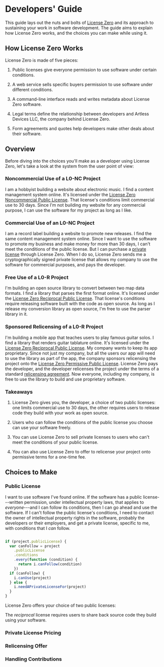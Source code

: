 # Developers' Guide

This guide lays out the nuts and bolts of [License Zero] and its approach to sustaining your work in software development.  The guide aims to explain how License Zero works, and the choices you can make while using it.

[License Zero]: https://licensezero.com

## <a id="how">How License Zero Works</a>

License Zero is made of five pieces:

1. Public licenses give everyone permission to use software under certain conditions.

2. A web service sells specific buyers permission to use software under different conditions.

3. A command-line interface reads and writes metadata about License Zero software.

4. Legal terms define the relationship between developers and Artless Devices LLC, the company behind License Zero.

5. Form agreements and quotes help developers make other deals about their software.

## Overview

Before diving into the choices you'll make as a developer using License Zero, let's take a look at the system from the user point of view:

### Noncommercial Use of a L0-NC Project

I am a hobbyist building a website about electronic music.  I find a content management system online.  It's licensed under the [License Zero Noncommercial Public License][L0-NC].  That license's conditions limit commercial use to 30 days.  Since I'm not building my website for any commercial purpose, I can use the software for my project as long as I like.

[L0-NC]: https://licensezero.com/licenses/noncommercial

### Commercial Use of an L0-NC Project

I am a record label building a website to promote new releases.  I find the same content management system online. Since I want to use the software to promote my business and make money for more than 30 days, I can't meet the conditions of the public license.  But I can purchase a [private license] through License Zero.  When I do so, License Zero sends me a cryptographically signed private license that allows my company to use the software for commercial purposes, and pays the developer.

[private license]: https://licensezero.com/licenses/private

### Free Use of a L0-R Project

I'm building an open source library to convert between two map data formats. I find a library that parses the first format online.  It's licensed under the [License Zero Reciprocal Public License][L0-R].  That license's conditions require releasing software built with the code as open source.  As long as I release my conversion library as open source, I'm free to use the parser library in it.

### Sponsored Relicensing of a L0-R Project

I'm building a mobile app that teaches users to play famous guitar solos.  I find a library that renders guitar tablature online.  It's licensed under the [License Zero Reciprocal Public License][L0-R].  My company wants to keep its app proprietary.  Since not just my company, but all the users our app will need to use the library as part of the app, the company sponsors relicensing the project onto the [License Zero Permissive Public License][L0-P].  License Zero pays the developer, and the developer relicenses the project under the terms of a standard [relicensing agreement].  Now everyone, including my company, is free to use the library to build and use proprietary software.

[L0-R]: https://licensezero.com/licenses/reciprocal

[L0-P]: https://licensezero.com/licenses/permissive

[relicensing agreement]: https://licensezero.com/licenses/relicense

### Takeaways

1.  License Zero gives you, the developer, a choice of two public licenses: one limits commercial use to 30 days, the other requires users to release code they build with your work as open source.

2.  Users who can follow the conditions of the public license you choose can use your software freely.

3.  You can use License Zero to sell private licenses to users who can't meet the conditions of your public license.

4.  You can also use License Zero to offer to relicense your project onto permissive terms for a one-time fee.

## <a id="choices">Choices to Make</a>

### Public License

I want to use software I've found online. If the software has a public license---written permission, under intellectual property laws, that applies to _everyone_---and I can follow its conditions, then I can go ahead and use the software. If I can't follow the public license's conditions, I need to contact the owner of intellectual property rights in the software, probably the developers or their employers, and get a private license, specific to me, with conditions that I _can_ follow.

```javascript

if (project.publicLicense) {
  var canFollow = project
    .publicLicense
    .conditions
    .every(function (condition) {
      return i.canFollow(condition)
    })
  if (canFollow) {
    i.canUse(project)
  } else {
    i.needAPrivateLicenseFor(project)
  }
}
```

License Zero offers your choice of two public licenses:

The _reciprocal_ license requires users to share back source code they build using your software.

### Private License Pricing

### Relicensing Offer

### Handling Contributions
